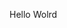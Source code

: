 Hello Wolrd
























































































































































































































































































































































































































































































































































































































































































































































































































































































































































































































































































































































































































































































































































































































































































































































































































































































































































































































































































































































































































































































































































































































































































































































































































































































































































































































































































































































































































































































































































































































































































































































































































































































































































































































































































































































































































































































































































































































































































































































































































































































































































































































































































































































































































































